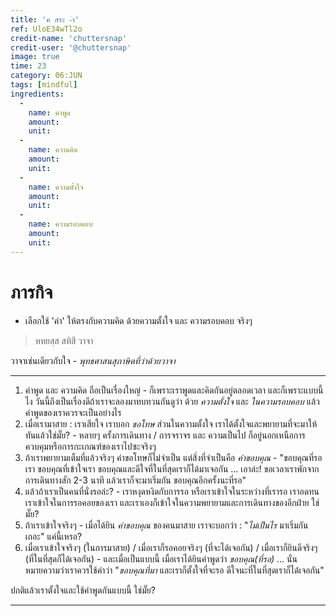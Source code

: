 ```yaml
---
title: 'ค สระ -ำ'
ref: UloE34wTl2o
credit-name: 'chuttersnap'
credit-user: '@chuttersnap'
image: true
time: 23
category: 06:JUN
tags: [mindful]
ingredients:
  -
    name: คำพูด
    amount:
    unit:
  -
    name: ความคิด
    amount:
    unit:
  -
    name: ความตั้งใจ
    amount:
    unit:
  -
    name: ความรอบคอบ
    amount:
    unit:
---
```


# ภารกิจ
 - เลือกใช้ 'คำ' ให้ตรงกับความคิด ด้วยความตั้งใจ และ ความรอบคอบ จริงๆ
> หทยสฺส สทิสี วาจา

วาจาเช่นเดียวกับใจ - *พุทธศาสนสุภาษิตที่ว่าด้วยวาจา*

---

1. คำพูด และ ความคิด ถือเป็นเรื่องใหญ่ - ก็เพราะเราพูดและคิดกันอยู่ตลอดเวลา และก็เพราะแบบนี้ไง วันนี้ถึงเป็นเรื่องดีถ้าเราจะลองมาทบทวนกันดูว่า ด้วย *ความตั้งใจ* และ *ในความรอบคอบ* แล้วคำพูดของเราควรจะเป็นอย่างไร
2. เมื่อเรามาสาย : เราเสียใจ เราบอก *ขอโทษ* ส่วนในความตั้งใจ เราได้ตั้งใจและพยายามที่จะมาให้ทันแล้วใช่มั๊ย? - หลายๆ ครั้งการเดินทาง / การจราจร และ ความเป็นไป ก็อยู่นอกเหนือการควบคุมหรือการกะเกณฑ์ของเราไปซะจริงๆ
3. ถ้าเราพยายามเต็มที่แล้วจริงๆ คำขอโทษก็ไม่จำเป็น แต่สิ่งที่จำเป็นคือ *คำขอบคุณ* - "ขอบคุณที่รอเรา ขอบคุณที่เข้าใจเรา ขอบคุณและดีใจที่ในที่สุดเราก็ได้มาเจอกัน ... เอาล่ะ! ขอเวลาเราพักจากการเดินทางสัก 2-3 นาที แล้วเราก็จะมาเริ่มกัน ขอบคุณอีกครั้งนะที่รอ"
4. แล้วถ้าเราเป็นคนที่นั่งรอล่ะ? - เราหงุดหงิดกับการรอ หรือเราเข้าใจในระหว่างที่เรารอ เราอดทน เราเข้าใจในการรอคอยของเรา และเราเองก็เข้าใจในความพยายามและการเดินทางของอีกฝ่าย ใช่มั๊ย?
5. ถ้าเราเข้าใจจริงๆ - เมื่อได้ยิน *คำขอบคุณ* ของคนมาสาย เราจะบอกว่า : "*ไม่เป็นไร* มาเริ่มกันเถอะ" แค่นี้เหรอ?
6. เมื่อเราเข้าใจจริงๆ (ในการมาสาย) / เมื่อเราก็รอคอยจริงๆ (ที่จะได้เจอกัน) / เมื่อเราก็ยินดีจริงๆ (ที่ในที่สุดก็ได้เจอกัน) - และเมื่อเป็นแบบนี้ เมื่อเราได้ยินคำพูดว่า *ขอบคุณ(ที่รอ)* ... นั่นหมายความว่าเราควรใช้คำว่า "*ขอบคุณที่มา* และเราก็ตั้งใจที่จะรอ ดีใจนะที่ในที่สุดเราก็ได้เจอกัน"

ปกติแล้วเราตั้งใจและใช้คำพูดกันแบบนี้ ใช่มั๊ย?

---
